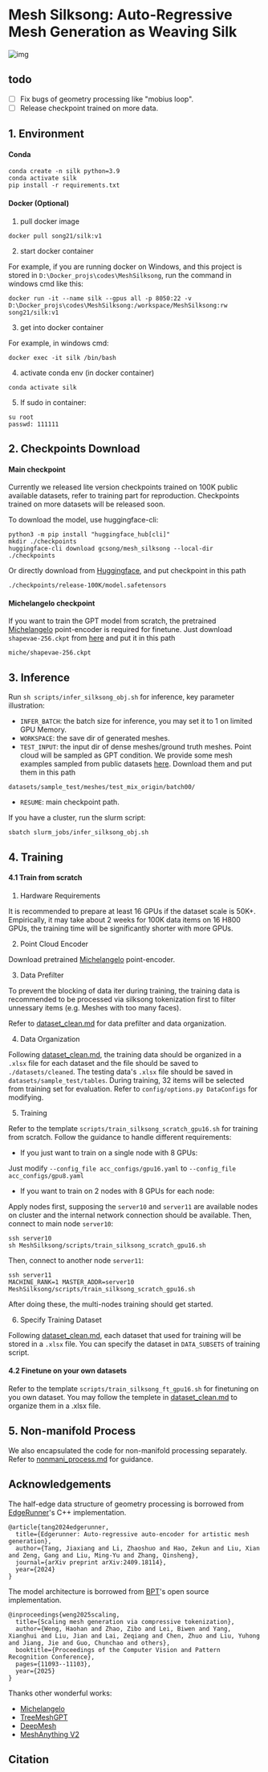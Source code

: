 # Mesh Silksong: Auto-Regressive Mesh Generation as Weaving Silk


![img](./assets/teaser_mid_compress.png)

## todo
- [ ] Fix bugs of geometry processing like "mobius loop".
- [ ] Release checkpoint trained on more data.

## 1. Environment
#### Conda
```
conda create -n silk python=3.9
conda activate silk
pip install -r requirements.txt
```
#### Docker (Optional)
1. pull docker image
```
docker pull song21/silk:v1
```
2. start docker container

For example, if you are running docker on Windows, and this project is stored in `D:\Docker_projs\codes\MeshSilksong`, run the command in windows cmd like this:
```
docker run -it --name silk --gpus all -p 8050:22 -v D:\Docker_projs\codes\MeshSilksong:/workspace/MeshSilksong:rw song21/silk:v1
```
3. get into docker container

For example, in windows cmd:
```
docker exec -it silk /bin/bash
```
4. activate conda env (in docker container)
```
conda activate silk
```
5. If sudo in container:
```
su root
passwd: 111111
```

## 2. Checkpoints Download

#### Main checkpoint

Currently we released lite version checkpoints trained on 100K public available datasets, refer to training part for reproduction. Checkpoints trained on more datasets will be released soon.

To download the model, use huggingface-cli:

```
python3 -m pip install "huggingface_hub[cli]"
mkdir ./checkpoints
huggingface-cli download gcsong/mesh_silksong --local-dir ./checkpoints
```
Or directly download from [Huggingface](https://huggingface.co/gcsong/mesh_silksong/tree/main), and put checkpoint in this path
```
./checkpoints/release-100K/model.safetensors
```

#### Michelangelo checkpoint

If you want to train the GPT model from scratch, the pretrained [Michelangelo](https://github.com/NeuralCarver/Michelangelo) point-encoder is required for finetune. Just download `shapevae-256.ckpt` from [here](https://huggingface.co/Maikou/Michelangelo/tree/main/checkpoints/aligned_shape_latents) and put it in this path
```
miche/shapevae-256.ckpt
```

## 3. Inference
Run `sh scripts/infer_silksong_obj.sh` for inference, key parameter illustration:
- `INFER_BATCH`: the batch size for inference, you may set it to 1 on limited GPU Memory.
- `WORKSPACE`: the save dir of generated meshes.
- `TEST_INPUT`: the input dir of dense meshes/ground truth meshes. Point cloud will be sampled as GPT condition. We provide some mesh examples sampled from public datasets [here](https://drive.google.com/drive/folders/1zR7UpC1LJPN2mQC_CfR-Dn2lHRWXG5Eb?usp=sharing). Download them and put them in this path
```
datasets/sample_test/meshes/test_mix_origin/batch00/
```
- `RESUME`: main checkpoint path.

If you have a cluster, run the slurm script:
```
sbatch slurm_jobs/infer_silksong_obj.sh
```

## 4. Training
#### 4.1 Train from scratch
1. Hardware Requirements

It is recommended to prepare at least 16 GPUs if the dataset scale is 50K+. Empirically, it may take about 2 weeks for 100K data items on 16 H800 GPUs, the training time will be significantly shorter with more GPUs.

2. Point Cloud Encoder

Download pretrained [Michelangelo](https://github.com/NeuralCarver/Michelangelo) point-encoder.

3. Data Prefilter

To prevent the blocking of data iter during training, the training data is recommended to be processed via silksong tokenization first to filter unnessary items (e.g. Meshes with too many faces).

Refer to [dataset_clean.md](https://github.com/gaochao-s/Mesh-Silksong/blob/main/dataset_clean.md) for data prefilter and data organization.


4. Data Organization

Following [dataset_clean.md](https://github.com/gaochao-s/Mesh-Silksong/blob/main/dataset_clean.md), the training data should be organized in a `.xlsx` file for each dataset and the file should be saved to `./datasets/cleaned`. The testing data's `.xlsx` file should be saved in `datasets/sample_test/tables`. During training, 32 items will be selected from training set for evaluation. Refer to `config/options.py DataConfigs` for modifying. 


5. Training

Refer to the template `scripts/train_silksong_scratch_gpu16.sh` for training from scratch. Follow the guidance to handle different requirements:

- If you just want to train on a single node with 8 GPUs: 

Just modify `--config_file acc_configs/gpu16.yaml` to `--config_file acc_configs/gpu8.yaml`

- If you want to train on 2 nodes with 8 GPUs for each node:

Apply nodes first, supposing the `server10` and `server11` are available nodes on cluster and the internal network connection should be available. Then, connect to main node `server10`:
```
ssh server10
sh MeshSilksong/scripts/train_silksong_scratch_gpu16.sh
```
Then, connect to another node `server11`:
```
ssh server11
MACHINE_RANK=1 MASTER_ADDR=server10 MeshSilksong/scripts/train_silksong_scratch_gpu16.sh
```
After doing these, the multi-nodes training should get started.

6. Specify Training Dataset

Following [dataset_clean.md](https://github.com/gaochao-s/Mesh-Silksong/blob/main/dataset_clean.md), each dataset that used for training will be stored in a `.xlsx` file. You can specify the dataset in `DATA_SUBSETS` of training script.


#### 4.2 Finetune on your own datasets
Refer to the template `scripts/train_silksong_ft_gpu16.sh` for finetuning on you own dataset. You may follow the templete in [dataset_clean.md](https://github.com/gaochao-s/Mesh-Silksong/blob/main/dataset_clean.md) to organize them in a .xlsx file.


## 5. Non-manifold Process

We also encapsulated the code for non-manifold processing separately. Refer to [nonmani_process.md](https://github.com/gaochao-s/Mesh-Silksong/blob/main/nonmani_process.md) for guidance.

## Acknowledgements
The half-edge data structure of geometry processing is borrowed from [EdgeRunner](https://github.com/NVlabs/EdgeRunner)'s C++ implementation.
```
@article{tang2024edgerunner,
  title={Edgerunner: Auto-regressive auto-encoder for artistic mesh generation},
  author={Tang, Jiaxiang and Li, Zhaoshuo and Hao, Zekun and Liu, Xian and Zeng, Gang and Liu, Ming-Yu and Zhang, Qinsheng},
  journal={arXiv preprint arXiv:2409.18114},
  year={2024}
}
```
The model architecture is borrowed from [BPT](https://github.com/Tencent-Hunyuan/bpt)'s open source implementation.
```
@inproceedings{weng2025scaling,
  title={Scaling mesh generation via compressive tokenization},
  author={Weng, Haohan and Zhao, Zibo and Lei, Biwen and Yang, Xianghui and Liu, Jian and Lai, Zeqiang and Chen, Zhuo and Liu, Yuhong and Jiang, Jie and Guo, Chunchao and others},
  booktitle={Proceedings of the Computer Vision and Pattern Recognition Conference},
  pages={11093--11103},
  year={2025}
}
```
Thanks other wonderful works:
- [Michelangelo](https://github.com/NeuralCarver/Michelangelo)
- [TreeMeshGPT](https://github.com/sail-sg/TreeMeshGPT)
- [DeepMesh](https://github.com/zhaorw02/DeepMesh)
- [MeshAnything V2](https://github.com/buaacyw/MeshAnythingV2/tree/main)



## Citation
